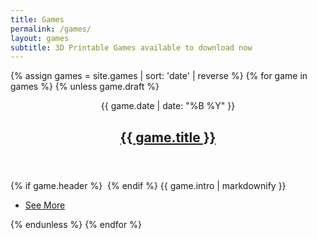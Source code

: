 ```yaml
---
title: Games
permalink: /games/
layout: games
subtitle: 3D Printable Games available to download now
---
```


{% assign games = site.games | sort: 'date' | reverse %}
{% for game in games %}
{% unless game.draft %}
<article>
    <header>
        <span class="date">{{ game.date | date: "%B %Y" }}</span>
        <h2><a href="{{ game.url }}">{{ game.title }}</a></h2>
    </header>
    {% if game.header %}
    <a href="{{ game.url }}" class="image fit"><img src="{{ game.header }}" alt=""></a>
    {% endif %}
    {{ game.intro | markdownify }}
    <ul class="actions special">
        <li><a href="{{ game.url }}" class="button">See More</a></li>
    </ul>
</article>
{% endunless %}
{% endfor %}

